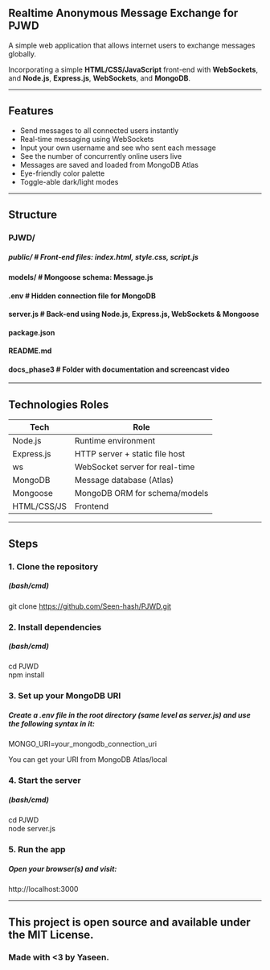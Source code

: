 ## Realtime Anonymous Message Exchange for PJWD
 
A simple web application that allows internet users to exchange messages globally.
 
Incorporating a simple **HTML/CSS/JavaScript** front-end with **WebSockets**, and **Node.js**, **Express.js**, **WebSockets**, and **MongoDB**.
 
---
 
## Features

-  Send messages to all connected users instantly
-  Real-time messaging using WebSockets
-  Input your own username and see who sent each message
-  See the number of concurrently online users live
-  Messages are saved and loaded from MongoDB Atlas
-  Eye-friendly color palette
-  Toggle-able dark/light modes
 
---
 

 
## Structure
 
### PJWD/
##### public/ # Front-end files: index.html, style.css, script.js
#### models/ # Mongoose schema: Message.js 
#### .env # Hidden connection file for MongoDB 
#### server.js # Back-end using Node.js, Express.js, WebSockets & Mongoose
#### package.json 
#### README.md  
#### docs_phase3 # Folder with documentation and screencast video
 
---
 
## Technologies Roles
 
| Tech        | Role                           |
|-------------|--------------------------------|
| Node.js     | Runtime environment            |
| Express.js  | HTTP server + static file host |
| ws          | WebSocket server for real-time |
| MongoDB     | Message database (Atlas)       |
| Mongoose    | MongoDB ORM for schema/models  |
| HTML/CSS/JS | Frontend                       |

 
---
 

## Steps
 
### 1. Clone the repository
 
##### (bash/cmd)
git clone https://github.com/Seen-hash/PJWD.git
 
### 2. Install dependencies
 
##### (bash/cmd)
cd PJWD  
npm install
 
### 3. Set up your MongoDB URI
 
##### Create a .env file in the root directory (same level as server.js) and use the following syntax in it:
 
MONGO_URI=your_mongodb_connection_uri
 
You can get your URI from MongoDB Atlas/local
 
### 4. Start the server
 
##### (bash/cmd)
cd PJWD  
node server.js
 
### 5. Run the app
##### Open your browser(s) and visit:
http://localhost:3000
 
---
 
## This project is open source and available under the MIT License.
### Made with <3 by Yaseen.

